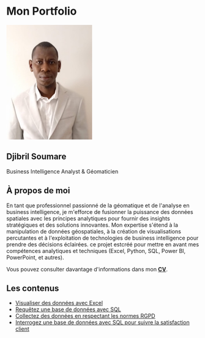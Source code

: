 # Mon Portfolio 
<p align="center">
  
<img src="images/Photo_profil.jpg" height=300></p>

## Djibril Soumare
Business Intelligence Analyst & Géomaticien

## À propos de moi

<p>En tant que professionnel passionné de la géomatique et de l'analyse en business intelligence, je m'efforce de fusionner la puissance des données spatiales avec les principes analytiques pour fournir des insights stratégiques et des solutions innovantes. Mon expertise s'étend à la manipulation de données géospatiales, à la création de visualisations percutantes et à l'exploitation de technologies de business intelligence pour prendre des décisions éclairées. ce projet estcréé pour mettre en avant mes compétences analytiques et techniques (Excel, Python, SQL, Power BI, PowerPoint, et autres). </p>

Vous pouvez consulter davantage d'informations dans mon [**CV**](https://github.com/paulo81818/Data-Business-Analysis-Portfolio/blob/main/Data%20Analyst%20CV.pdf).

## Les contenus
- [Visualiser des données avec Excel](#Visualiser-de-données-avec-Excel)
- [Requêtez une base de données avec SQL](#Requêtez-une-base-de-données-avec-SQL)
- [Collectez des données en respectant les normes RGPD](#Collectez-des-données-en-respectant-avec-les-normes-RGPD)
- [Interrogez une base de données avec SQL pour suivre la satisfaction client](#Collectez-des-données-en-respectant-avec-les-normes-RGPD)


